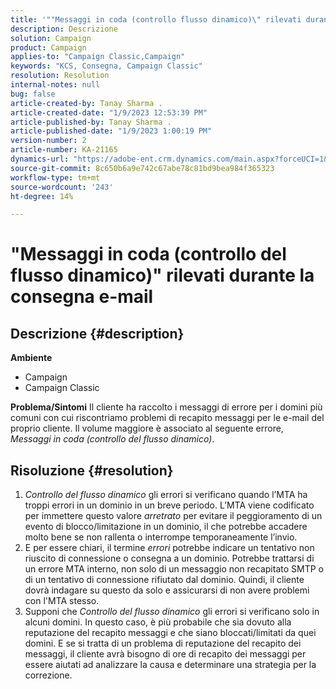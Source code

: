 ```yaml
---
title: '""Messaggi in coda (controllo flusso dinamico)\" rilevati durante la consegna e-mail"'
description: Descrizione
solution: Campaign
product: Campaign
applies-to: "Campaign Classic,Campaign"
keywords: "KCS, Consegna, Campaign Classic"
resolution: Resolution
internal-notes: null
bug: false
article-created-by: Tanay Sharma .
article-created-date: "1/9/2023 12:53:39 PM"
article-published-by: Tanay Sharma .
article-published-date: "1/9/2023 1:00:19 PM"
version-number: 2
article-number: KA-21165
dynamics-url: "https://adobe-ent.crm.dynamics.com/main.aspx?forceUCI=1&pagetype=entityrecord&etn=knowledgearticle&id=c7dae09c-1c90-ed11-aad1-6045bd006793"
source-git-commit: 8c650b6a9e742c67abe78c81bd9bea984f365323
workflow-type: tm+mt
source-wordcount: '243'
ht-degree: 14%

---
```


# &quot;Messaggi in coda (controllo del flusso dinamico)&quot; rilevati durante la consegna e-mail

## Descrizione {#description}

<b>Ambiente</b>
- Campaign
- Campaign Classic



<b>Problema/Sintomi</b>
Il cliente ha raccolto i messaggi di errore per i domini più comuni con cui riscontriamo problemi di recapito messaggi per le e-mail del proprio cliente. Il volume maggiore è associato al seguente errore, *Messaggi in coda (controllo del flusso dinamico)*.


## Risoluzione {#resolution}


1. *Controllo del flusso dinamico* gli errori si verificano quando l’MTA ha troppi errori in un dominio in un breve periodo. L’MTA viene codificato per immettere questo valore *arretrato* per evitare il peggioramento di un evento di blocco/limitazione in un dominio, il che potrebbe accadere molto bene se non rallenta o interrompe temporaneamente l’invio.
2. E per essere chiari, il termine *errori* potrebbe indicare un tentativo non riuscito di connessione o consegna a un dominio. Potrebbe trattarsi di un errore MTA interno, non solo di un messaggio non recapitato SMTP o di un tentativo di connessione rifiutato dal dominio. Quindi, il cliente dovrà indagare su questo da solo e assicurarsi di non avere problemi con l&#39;MTA stesso.
3. Supponi che *Controllo del flusso dinamico* gli errori si verificano solo in alcuni domini. In questo caso, è più probabile che sia dovuto alla reputazione del recapito messaggi e che siano bloccati/limitati da quei domini. E se si tratta di un problema di reputazione del recapito dei messaggi, il cliente avrà bisogno di ore di recapito dei messaggi per essere aiutati ad analizzare la causa e determinare una strategia per la correzione.

